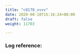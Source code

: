 ```yaml
---
title: "c0170_vvvv"
date: 2020-08-18T15:16:24+88:00
draft: false
weight: 11703

---
```


### Log reference: <no value>

```
